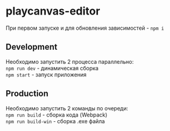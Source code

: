 # playcanvas-editor
При первом запуске и для обновления зависимостей - `npm i`

## Development
Необходимо запустить 2 процесса параллельно:  
`npm run dev` - динамическая сборка  
`npm start` - запуск приложения  

## Production
Необходимо запустить 2 команды по очереди:  
`npm run build` - сборка кода (Webpack)  
`npm run build-win` - сборка .exe файла  
